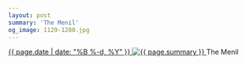 ```yaml
---
layout: post
summary: 'The Menil'
og_image: 1129-1280.jpg
---
```


<p>
 <time>
  <a href="/1129">
   {{ page.date | date: "%B %-d, %Y" }}
  </a>
 </time>
 <a href="/1129">
  <img alt="{{ page.summary }}" sizes="(min-width: 700px) 50vw, calc(100vw - 2rem)" src="{{ site.assets_url }}/1129-640.jpg" srcset="{{ site.assets_url }}/1129-320.jpg 320w, {{ site.assets_url }}/1129-640.jpg 640w, {{ site.assets_url }}/1129-960.jpg 960w, {{ site.assets_url }}/1129-1280.jpg 1280w"/>
 </a>
 <span>
  The Menil
 </span>
</p>
